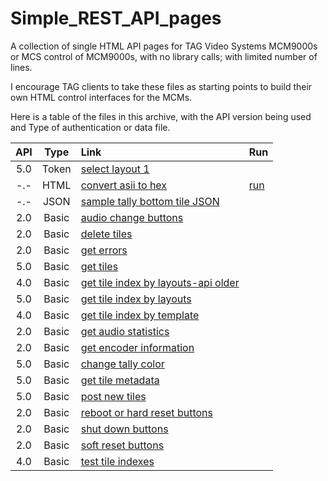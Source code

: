 # Simple_REST_API_pages
A collection of single HTML API pages for TAG Video Systems MCM9000s or MCS control of MCM9000s, with no library calls; with limited number of lines.

I encourage TAG clients to take these files as starting points to build their own HTML control interfaces for the MCMs.

Here is a table of the files in this archive, with the API version being used and Type of authentication or data file.

 API | Type | Link | Run
:---:|:---:|:---|:---
 5.0 | Token | [select layout 1](https://github.com/alochbaum/Simple_REST_API_pages/blob/main/Select_Layout.html)|
 -.- | HTML | [convert asii to hex](https://github.com/alochbaum/Simple_REST_API_pages/blob/main/Calculate_Hex_Passphrase.html) | [run](https://htmlpreview.github.io/?https://github.com/alochbaum/Simple_REST_API_pages/blob/main/Calculate_Hex_Passphrase.html)|
 -.- | JSON | [sample tally bottom tile JSON](https://github.com/alochbaum/Simple_REST_API_pages/blob/main/2A%20Tally%20Bottom%20Tile.json) |
 2.0 | Basic | [audio change buttons](https://github.com/alochbaum/Simple_REST_API_pages/blob/main/Audio_Change_Buttons.html)|
 2.0 | Basic |  [delete tiles](https://github.com/alochbaum/Simple_REST_API_pages/blob/main/Delete%20Tiles.html)|
 2.0 | Basic | [get errors](https://github.com/alochbaum/Simple_REST_API_pages/blob/main/Get%20Errors.html)|
 5.0 | Basic | [get tiles](https://github.com/alochbaum/Simple_REST_API_pages/blob/main/Get%20Tiles.html)|
 4.0 | Basic | [get tile index by layouts-api older](https://github.com/alochbaum/Simple_REST_API_pages/blob/main/GetTileIndexByLayouts40.html)|
 5.0 | Basic | [get tile index by layouts](https://github.com/alochbaum/Simple_REST_API_pages/blob/main/GetTileIndexByLayouts50.html)|
 4.0 | Basic | [get tile index by template](https://github.com/alochbaum/Simple_REST_API_pages/blob/main/GetTileIndexByTemplate40.html)|
 2.0 | Basic |  [get audio statistics](https://github.com/alochbaum/Simple_REST_API_pages/blob/main/Get_Audio_Statistics.html)|
 2.0 | Basic | [get encoder information](https://github.com/alochbaum/Simple_REST_API_pages/blob/main/Get_Encoder_Info.html)|
 5.0 | Basic |  [change tally color](https://github.com/alochbaum/Simple_REST_API_pages/blob/main/MCM%20API%20Example%20to%20Change%20Tally%20Color.html)|
 5.0 | Basic |  [get tile metadata](https://github.com/alochbaum/Simple_REST_API_pages/blob/main/MCM9000%20API%20Call%20to%20Get%20Tile%20Metadata.html)|
 5.0 | Basic |  [post new tiles](https://github.com/alochbaum/Simple_REST_API_pages/blob/main/Post%20New%20Tiles.html)|
 2.0 | Basic |  [reboot or hard reset buttons](https://github.com/alochbaum/Simple_REST_API_pages/blob/main/Reboot_or_hardReset_Buttons.html)|
 2.0 | Basic |  [shut down buttons](https://github.com/alochbaum/Simple_REST_API_pages/blob/main/Shutdown_Buttons.html)
 2.0 | Basic | [soft reset buttons](https://github.com/alochbaum/Simple_REST_API_pages/blob/main/SoftReset_Buttons.html)
 4.0 | Basic | [test tile indexes](https://github.com/alochbaum/Simple_REST_API_pages/blob/main/TestTileIndexs.html)